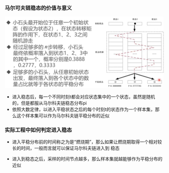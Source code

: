 ### 马尔可夫链稳态的价值与意义

![image-20230410104232862](%E9%A9%AC%E5%B0%94%E5%8F%AF%E5%A4%AB%E9%93%BE%E7%A8%B3%E6%80%81%E7%9A%84%E4%BB%B7%E5%80%BC%E4%B8%8E%E6%84%8F%E4%B9%89.assets/image-20230410104232862.png)

* 进入稳态后，每一个不同时刻t都会对应状态集中的一个状态，虽然是随机的，但是都服从马尔科夫链稳态分布pi
* 依照大数定律，以进入平稳状态之后的每个时刻t的状态作为一个样本集，那么这个样本集可以作为马尔科夫链平稳分布的近似

### 实际工程中如何判定进入稳态

* 进入平稳分布前的时间称之为是“燃烧期”，那么如果让燃烧期取得一个相对较长的时间，一般而言就可以保证马尔科夫链进入到 稳态

* 进入到稳态之后，采样的时间节点越多，那么样本集就越能够作为平稳分布的近似